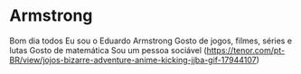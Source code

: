 # Armstrong
Bom dia todos
Eu sou o Eduardo Armstrong
Gosto de jogos, filmes, séries e lutas
Gosto de matemática
Sou um pessoa sociável
(https://tenor.com/pt-BR/view/jojos-bizarre-adventure-anime-kicking-jjba-gif-17944107)
